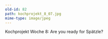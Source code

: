 ```yaml
---
old-id: 82
path: kochprojekt_8_07.jpg
mime-type: image/jpeg
---
```

Kochprojekt Woche 8:
Are you ready for Spätzle?
